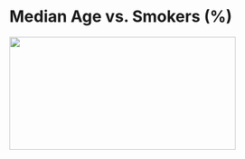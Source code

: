 # Median Age vs. Smokers (%)

<img src = "https://media.gallup.com/poll/graphs/080724Smoking2_hdka90jd.gif" height = 200 width = 400 > 




